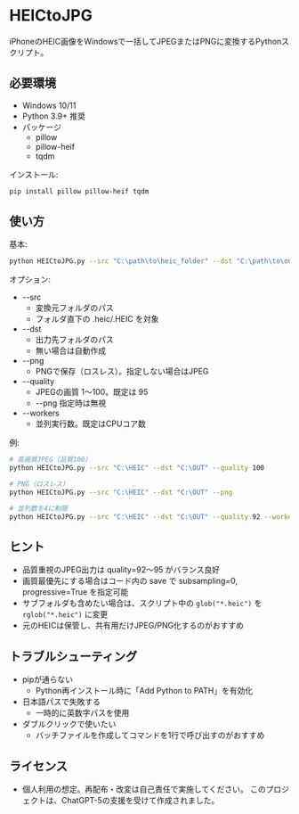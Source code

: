 # HEICtoJPG

iPhoneのHEIC画像をWindowsで一括してJPEGまたはPNGに変換するPythonスクリプト。

## 必要環境
- Windows 10/11
- Python 3.9+ 推奨
- パッケージ
  - pillow
  - pillow-heif
  - tqdm

インストール:
```bash
pip install pillow pillow-heif tqdm
```

## 使い方
基本:
```bash
python HEICtoJPG.py --src "C:\path\to\heic_folder" --dst "C:\path\to\out"
```

オプション:
- --src
  - 変換元フォルダのパス
  - フォルダ直下の .heic/.HEIC を対象
- --dst
  - 出力先フォルダのパス
  - 無い場合は自動作成
- --png
  - PNGで保存（ロスレス）。指定しない場合はJPEG
- --quality
  - JPEGの画質 1〜100。既定は 95
  - --png 指定時は無視
- --workers
  - 並列実行数。既定はCPUコア数

例:
```bash
# 高画質JPEG（品質100）
python HEICtoJPG.py --src "C:\HEIC" --dst "C:\OUT" --quality 100

# PNG（ロスレス）
python HEICtoJPG.py --src "C:\HEIC" --dst "C:\OUT" --png

# 並列数を4に制限
python HEICtoJPG.py --src "C:\HEIC" --dst "C:\OUT" --quality 92 --workers 4
```

## ヒント
- 品質重視のJPEG出力は quality=92〜95 がバランス良好
- 画質最優先にする場合はコード内の save で subsampling=0, progressive=True を指定可能
- サブフォルダも含めたい場合は、スクリプト中の `glob("*.heic")` を `rglob("*.heic")` に変更
- 元のHEICは保管し、共有用だけJPEG/PNG化するのがおすすめ

## トラブルシューティング
- pipが通らない
  - Python再インストール時に「Add Python to PATH」を有効化
- 日本語パスで失敗する
  - 一時的に英数字パスを使用
- ダブルクリックで使いたい
  - バッチファイルを作成してコマンドを1行で呼び出すのがおすすめ

## ライセンス
- 個人利用の想定。再配布・改変は自己責任で実施してください。
このプロジェクトは、ChatGPT-5の支援を受けて作成されました。